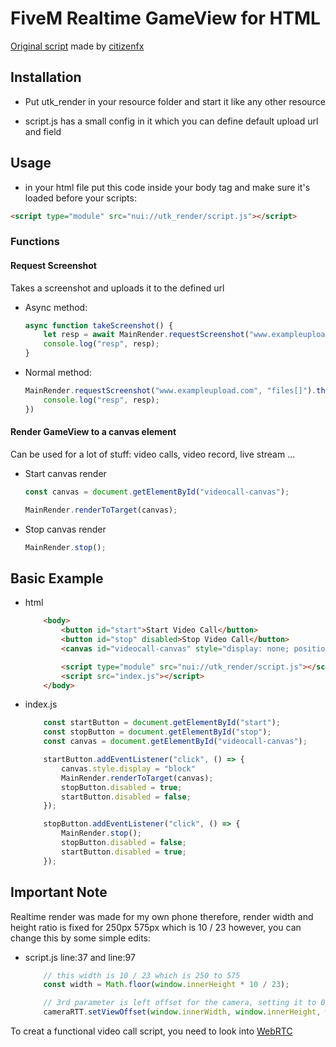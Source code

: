 # FiveM Realtime GameView for HTML

[Original script](https://github.com/citizenfx/screenshot-basic) made by [citizenfx](https://github.com/citizenfx)

## Installation

- Put utk_render in your resource folder and start it like any other resource

- script.js has a small config in it which you can define default upload url and field

## Usage

- in your html file put this code inside your body tag and make sure it's loaded before your scripts:

```html
<script type="module" src="nui://utk_render/script.js"></script>
```

### Functions

#### Request Screenshot

Takes a screenshot and uploads it to the defined url

- Async method:

    ```js
    async function takeScreenshot() {
        let resp = await MainRender.requestScreenshot("www.exampleupload.com", "files[]");
        console.log("resp", resp);
    }
    ```

- Normal method:

    ```js
    MainRender.requestScreenshot("www.exampleupload.com", "files[]").then((resp) => {
        console.log("resp", resp);
    })
    ```

#### Render GameView to a canvas element

Can be used for a lot of stuff: video calls, video record, live stream ...

- Start canvas render

    ```js
    const canvas = document.getElementById("videocall-canvas");

    MainRender.renderToTarget(canvas);
    ```

- Stop canvas render

    ```js
    MainRender.stop();
    ```

## Basic Example

- html

    ```html
        <body>
            <button id="start">Start Video Call</button>
            <button id="stop" disabled>Stop Video Call</button>
            <canvas id="videocall-canvas" style="display: none; position: absolute; width: 250px; height: 575px; right: 5px; bottom: 5px; border: solid 5px red;"></canvas>

            <script type="module" src="nui://utk_render/script.js"></script>
            <script src="index.js"></script>
        </body>
    ```

- index.js

    ```js
        const startButton = document.getElementById("start");
        const stopButton = document.getElementById("stop");
        const canvas = document.getElementById("videocall-canvas");

        startButton.addEventListener("click", () => {
            canvas.style.display = "block"
            MainRender.renderToTarget(canvas);
            stopButton.disabled = true;
            startButton.disabled = false;
        });

        stopButton.addEventListener("click", () => {
            MainRender.stop();
            stopButton.disabled = false;
            startButton.disabled = true;
        });
    ```

## Important Note

Realtime render was made for my own phone therefore, render width and height ratio is fixed for 250px 575px which is 10 / 23 however, you can change this by some simple edits:

- script.js line:37 and line:97

    ```js
        // this width is 10 / 23 which is 250 to 575
        const width = Math.floor(window.innerHeight * 10 / 23);

        // 3rd parameter is left offset for the camera, setting it to 0 means most left side of the game, setting it to window.innerWidth / 2 means half of the game
        cameraRTT.setViewOffset(window.innerWidth, window.innerHeight, window.innerWidth / 3.5, 0, width, window.innerHeight);

    ```

To creat a functional video call script, you need to look into [WebRTC](https://webrtc.org/)
